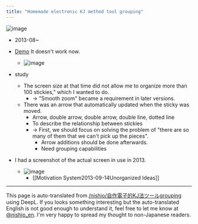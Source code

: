 ```yaml
---
title: "Homemade electronic KJ method tool grouping"
---
```


![image](https://gyazo.com/48d4e95e3be528f6df0e715a39b1c902/thumb/1000)


- 2013-08~
- [Demo](http://nishio.github.io/idea-generation/grouping/#fileIds=0ByJEiOHyOVoPNC15OXFRR2tOSm8) It doesn't work now.
    - ![image](https://gyazo.com/3f5f2d8721e55df82388bf1ed665e9de/thumb/1000)
- study
    - The screen size at that time did not allow me to organize more than 100 stickies," which I wanted to do.
        - → "Smooth zoom" became a requirement in later versions.
    - There was an arrow that automatically updated when the sticky was moved.
        - Arrow, double arrow, double arrow, double line, dotted line
        - To describe the relationship between stickies
        - → First, we should focus on solving the problem of "there are so many of them that we can't pick up the pieces".
            - Arrow additions should be done afterwards.
            - Need grouping capabilities

- I had a screenshot of the actual screen in use in 2013.
    - ![image](https://gyazo.com/48d4e95e3be528f6df0e715a39b1c902/thumb/1000)
        - [[Motivation System2013-09-14Unorganized Ideas]]


---
This page is auto-translated from [/nishio/自作電子的KJ法ツールgrouping](https://scrapbox.io/nishio/自作電子的KJ法ツールgrouping) using DeepL. If you looks something interesting but the auto-translated English is not good enough to understand it, feel free to let me know at [@nishio_en](https://twitter.com/nishio_en). I'm very happy to spread my thought to non-Japanese readers.